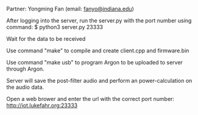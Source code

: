 Partner: Yongming Fan (email: fanyo@indiana.edu)

After logging into the server, run the server.py with the port number using command: $ python3 server.py 23333

Wait for the data to be received

Use command "make" to compile and create client.cpp and firmware.bin

Use command "make usb" to program Argon to be uploaded to server through Argon.

Server will save the post-filter audio and perform an power-calculation on the audio data. 

Open a web brower and enter the url with the correct port number: http://iot.lukefahr.org:23333
